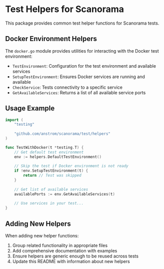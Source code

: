 # Test Helpers for Scanorama

This package provides common test helper functions for Scanorama tests.

## Docker Environment Helpers

The `docker.go` module provides utilities for interacting with the Docker test environment:

- `TestEnvironment`: Configuration for the test environment and available services
- `SetupTestEnvironment`: Ensures Docker services are running and available
- `CheckService`: Tests connectivity to a specific service
- `GetAvailableServices`: Returns a list of all available service ports

## Usage Example

```go
import (
    "testing"
    
    "github.com/anstrom/scanorama/test/helpers"
)

func TestWithDocker(t *testing.T) {
    // Get default test environment
    env := helpers.DefaultTestEnvironment()
    
    // Skip the test if Docker environment is not ready
    if !env.SetupTestEnvironment(t) {
        return // Test was skipped
    }
    
    // Get list of available services
    availablePorts := env.GetAvailableServices(t)
    
    // Use services in your test...
}
```

## Adding New Helpers

When adding new helper functions:

1. Group related functionality in appropriate files
2. Add comprehensive documentation with examples
3. Ensure helpers are generic enough to be reused across tests
4. Update this README with information about new helpers
